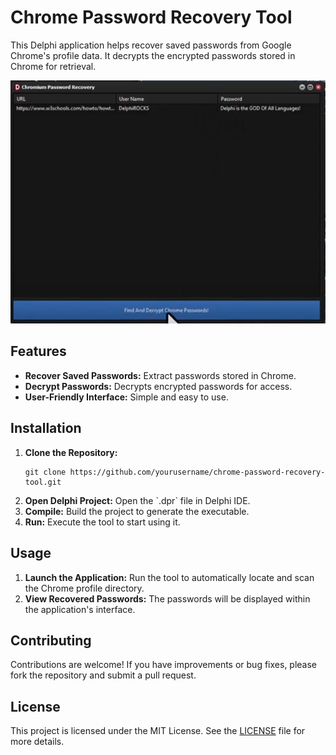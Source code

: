 <h1>Chrome Password Recovery Tool</h1>

<p>This Delphi application helps recover saved passwords from Google Chrome's profile data. It decrypts the encrypted passwords stored in Chrome for retrieval.</p>

<!-- Replace 'Preview.png' with the path to your actual image file -->
<p align="center">
  <img src="Preview.png" alt="Screenshot of the Chrome Password Recovery Tool" style="max-width:100%; height:auto;">
</p>

<h2>Features</h2>
<ul>
  <li><strong>Recover Saved Passwords:</strong> Extract passwords stored in Chrome.</li>
  <li><strong>Decrypt Passwords:</strong> Decrypts encrypted passwords for access.</li>
  <li><strong>User-Friendly Interface:</strong> Simple and easy to use.</li>
</ul>

<h2>Installation</h2>
<ol>
  <li><strong>Clone the Repository:</strong></li>
  <pre><code>git clone https://github.com/yourusername/chrome-password-recovery-tool.git</code></pre>
  <li><strong>Open Delphi Project:</strong> Open the `.dpr` file in Delphi IDE.</li>
  <li><strong>Compile:</strong> Build the project to generate the executable.</li>
  <li><strong>Run:</strong> Execute the tool to start using it.</li>
</ol>

<h2>Usage</h2>
<ol>
  <li><strong>Launch the Application:</strong> Run the tool to automatically locate and scan the Chrome profile directory.</li>
  <li><strong>View Recovered Passwords:</strong> The passwords will be displayed within the application's interface.</li>
</ol>

<h2>Contributing</h2>
<p>Contributions are welcome! If you have improvements or bug fixes, please fork the repository and submit a pull request.</p>

<h2>License</h2>
<p>This project is licensed under the MIT License. See the <a href="LICENSE">LICENSE</a> file for more details.</p>
